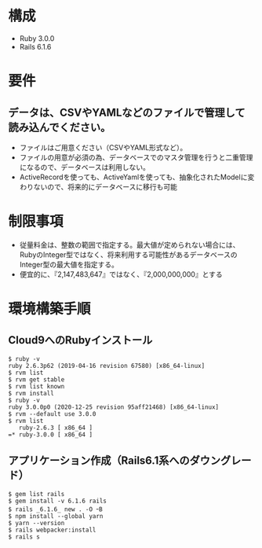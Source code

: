 # 構成
- Ruby 3.0.0
- Rails 6.1.6

# 要件
## データは、CSVやYAMLなどのファイルで管理して読み込んでください。
- ファイルはご用意ください（CSVやYAML形式など）。
- ファイルの用意が必須の為、データベースでのマスタ管理を行うと二重管理になるので、データベースは利用しない。
- ActiveRecordを使っても、ActiveYamlを使っても、抽象化されたModelに変わりないので、将来的にデータベースに移行も可能

# 制限事項
- 従量料金は、整数の範囲で指定する。最大値が定められない場合には、RubyのInteger型ではなく、将来利用する可能性があるデータベースのInteger型の最大値を指定する。
- 便宜的に、『2,147,483,647』ではなく、『2,000,000,000』とする

# 環境構築手順
## Cloud9へのRubyインストール

```
$ ruby -v
ruby 2.6.3p62 (2019-04-16 revision 67580) [x86_64-linux]
$ rvm list
$ rvm get stable
$ rvm list known
$ rvm install
$ ruby -v
ruby 3.0.0p0 (2020-12-25 revision 95aff21468) [x86_64-linux]
$ rvm --default use 3.0.0
$ rvm list
   ruby-2.6.3 [ x86_64 ]
=* ruby-3.0.0 [ x86_64 ]
```

## アプリケーション作成（Rails6.1系へのダウングレード）

```
$ gem list rails
$ gem install -v 6.1.6 rails
$ rails _6.1.6_ new . -O ｰB
$ npm install --global yarn
$ yarn --version
$ rails webpacker:install
$ rails s
```